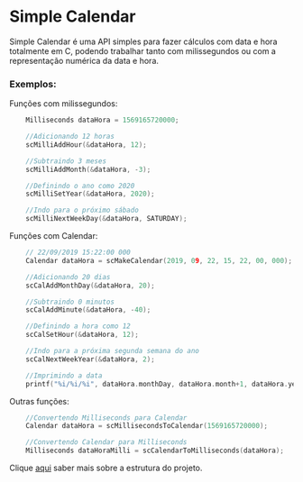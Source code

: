 # Simple Calendar
Simple Calendar é uma API simples para fazer cálculos com data e hora totalmente em C, podendo trabalhar tanto com milissegundos ou com a representação numérica da data e hora.

### Exemplos:

Funções com milissegundos:
```C
	Milliseconds dataHora = 1569165720000;

	//Adicionando 12 horas
	scMilliAddHour(&dataHora, 12);

	//Subtraindo 3 meses
	scMilliAddMonth(&dataHora, -3);

	//Definindo o ano como 2020
	scMilliSetYear(&dataHora, 2020);

	//Indo para o próximo sábado
	scMilliNextWeekDay(&dataHora, SATURDAY);
```

Funções com Calendar:
```C
	// 22/09/2019 15:22:00 000
	Calendar dataHora = scMakeCalendar(2019, 09, 22, 15, 22, 00, 000);

	//Adicionando 20 dias
	scCalAddMonthDay(&dataHora, 20);

	//Subtraindo 0 minutos
	scCalAddMinute(&dataHora, -40);

	//Definindo a hora como 12
	scCalSetHour(&dataHora, 12);

	//Indo para a próxima segunda semana do ano
	scCalNextWeekYear(&dataHora, 2);

	//Imprimindo a data
	printf("%i/%i/%i", dataHora.monthDay, dataHora.month+1, dataHora.year)
```

Outras funções:

```C
	//Convertendo Milliseconds para Calendar
	Calendar dataHora = scMillisecondsToCalendar(1569165720000);

	//Convertendo Calendar para Milliseconds
	Milliseconds dataHoraMilli = scCalendarToMilliseconds(dataHora);
```

Clique [aqui](structure.md) saber mais sobre a estrutura do projeto.